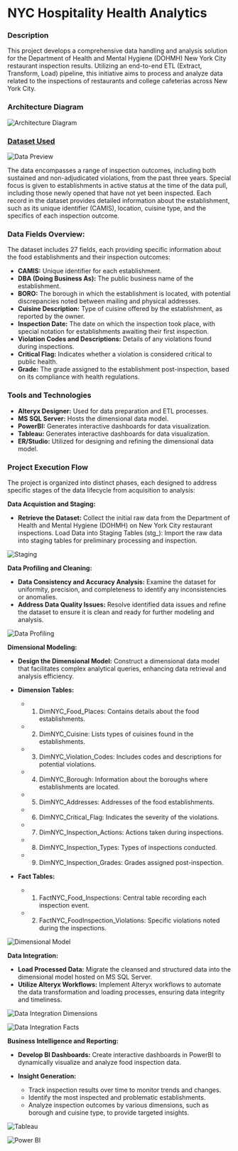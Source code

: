 # NYC Hospitality Health Analytics

### Description
This project develops a comprehensive data handling and analysis solution for the Department of Health and Mental Hygiene (DOHMH) New York City restaurant inspection results. Utilizing an end-to-end ETL (Extract, Transform, Load) pipeline, this initiative aims to process and analyze data related to the inspections of restaurants and college cafeterias across New York City.

### Architecture Diagram
![Architecture Diagram](https://github.com/shantanup7/NYC-Hospitality-Health-Analytics/blob/main/Architecture%20Diagram%20%26%20Images/Architecture%20Diagram.jpeg)

### [Dataset Used](https://data.cityofnewyork.us/Health/DOHMH-New-York-City-Restaurant-Inspection-Results/43nn-pn8j/data_preview)

![Data Preview](https://github.com/shantanup7/NYC-Hospitality-Health-Analytics/blob/main/Architecture%20Diagram%20%26%20Images/Data%20Preview%20in%20Alteryx.jpg)

The data encompasses a range of inspection outcomes, including both sustained and non-adjudicated violations, from the past three years. Special focus is given to establishments in active status at the time of the data pull, including those newly opened that have not yet been inspected. Each record in the dataset provides detailed information about the establishment, such as its unique identifier (CAMIS), location, cuisine type, and the specifics of each inspection outcome.

### Data Fields Overview:
The dataset includes 27 fields, each providing specific information about the food establishments and their inspection outcomes:

- **CAMIS:** Unique identifier for each establishment.
- **DBA (Doing Business As):** The public business name of the establishment.
- **BORO:** The borough in which the establishment is located, with potential discrepancies noted between mailing and physical addresses.
- **Cuisine Description:** Type of cuisine offered by the establishment, as reported by the owner.
- **Inspection Date:** The date on which the inspection took place, with special notation for establishments awaiting their first inspection.
- **Violation Codes and Descriptions:** Details of any violations found during inspections.
- **Critical Flag:** Indicates whether a violation is considered critical to public health.
- **Grade:** The grade assigned to the establishment post-inspection, based on its compliance with health regulations.

### Tools and Technologies
- **Alteryx Designer:** Used for data preparation and ETL processes.
- **MS SQL Server:** Hosts the dimensional data model.
- **PowerBI:** Generates interactive dashboards for data visualization.
- **Tableau:** Generates interactive dashboards for data visualization.
- **ER/Studio:** Utilized for designing and refining the dimensional data model.

### Project Execution Flow
The project is organized into distinct phases, each designed to address specific stages of the data lifecycle from acquisition to analysis:

**Data Acquistion and Staging:**
- **Retrieve the Dataset:** Collect the initial raw data from the Department of Health and Mental Hygiene (DOHMH) on New York City restaurant inspections.
Load Data into Staging Tables (stg_): Import the raw data into staging tables for preliminary processing and inspection.

![Staging](https://github.com/shantanup7/NYC-Hospitality-Health-Analytics/blob/main/Part%201%20%26%202%20Data%20Profiling%20and%20Staging/New%20York%20City%20(NYC)%20Food%20Inspections%20Part%201%20Staging%20Table.JPG)

**Data Profiling and Cleaning:**
- **Data Consistency and Accuracy Analysis:** Examine the dataset for uniformity, precision, and completeness to identify any inconsistencies or anomalies.
- **Address Data Quality Issues:** Resolve identified data issues and refine the dataset to ensure it is clean and ready for further modeling and analysis.

![Data Profiling](https://github.com/shantanup7/NYC-Hospitality-Health-Analytics/blob/main/Part%201%20%26%202%20Data%20Profiling%20and%20Staging/New%20York%20City%20(NYC)%20Food%20Inspections%20Part%201%20Data%20Profiling.JPG)
  
**Dimensional Modeling:**
- **Design the Dimensional Model:** Construct a dimensional data model that facilitates complex analytical queries, enhancing data retrieval and analysis efficiency.
  
- **Dimension Tables:**
  - 1. DimNYC_Food_Places: Contains details about the food establishments.
  - 2. DimNYC_Cuisine: Lists types of cuisines found in the establishments.
  - 3. DimNYC_Violation_Codes: Includes codes and descriptions for potential violations.
  - 4. DimNYC_Borough: Information about the boroughs where establishments are located.
  - 5. DimNYC_Addresses: Addresses of the food establishments.
  - 6. DimNYC_Critical_Flag: Indicates the severity of the violations.
  - 7. DimNYC_Inspection_Actions: Actions taken during inspections.
  - 8. DimNYC_Inspection_Types: Types of inspections conducted.
  - 9. DimNYC_Inspection_Grades: Grades assigned post-inspection.
    
- **Fact Tables:**
  - 1. FactNYC_Food_Inspections: Central table recording each inspection event.
  - 2. FactNYC_FoodInspection_Violations: Specific violations noted during the inspections.

![Dimensional Model](https://github.com/shantanup7/NYC-Hospitality-Health-Analytics/blob/main/Part%203%20Dimensional%20Model%20into%20Integratio%20Tables/NYC_Food_inspections_DimensionalModel.jpg)

**Data Integration:**
- **Load Processed Data:** Migrate the cleansed and structured data into the dimensional model hosted on MS SQL Server.
- **Utilize Alteryx Workflows:** Implement Alteryx workflows to automate the data transformation and loading processes, ensuring data integrity and timeliness.

![Data Integration Dimensions](https://github.com/shantanup7/NYC-Hospitality-Health-Analytics/blob/main/Part%203%20Dimensional%20Model%20into%20Integration%20Tables/Dimensions.JPG)

![Data Integration Facts](https://github.com/shantanup7/NYC-Hospitality-Health-Analytics/blob/main/Part%203%20Dimensional%20Model%20into%20Integration%20Tables/Facts.JPG)

**Business Intelligence and Reporting:**

- **Develop BI Dashboards:** Create interactive dashboards in PowerBI to dynamically visualize and analyze food inspection data.
  
- **Insight Generation:**
  - Track inspection results over time to monitor trends and changes.
  - Identify the most inspected and problematic establishments.
  - Analyze inspection outcomes by various dimensions, such as borough and cuisine type, to provide targeted insights.

![Tableau](https://github.com/shantanup7/NYC-Hospitality-Health-Analytics/blob/main/Part%204%20BI%20Dashboards/Tableau%20Dashboard.jpg)

![Power BI](https://github.com/shantanup7/NYC-Hospitality-Health-Analytics/blob/main/Part%204%20BI%20Dashboards/Power%20BI%20Dashboard.jpg)
